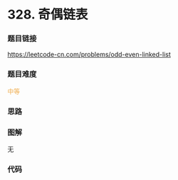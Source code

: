 # 328. 奇偶链表

### 题目链接

https://leetcode-cn.com/problems/odd-even-linked-list

### 题目难度

<font color=#F0AD4E>中等</font>

### 思路



### 图解

无

### 代码

```python
```